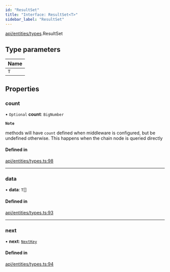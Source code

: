 ```yaml
---
id: "ResultSet"
title: "Interface: ResultSet<T>"
sidebar_label: "ResultSet"
---
```


[api/entities/types](../../../../../modules/API/Entities/Types/Types.md).ResultSet

## Type parameters

| Name |
| :------ |
| `T` |

## Properties

### count

• `Optional` **count**: `BigNumber`

**`Note`**

methods will have `count` defined when middleware is configured, but be undefined otherwise. This happens when the chain node is queried directly

#### Defined in

[api/entities/types.ts:98](https://github.com/PolymeshAssociation/polymesh-sdk/blob/654b99c8d/src/api/entities/types.ts#L98)

___

### data

• **data**: `T`[]

#### Defined in

[api/entities/types.ts:93](https://github.com/PolymeshAssociation/polymesh-sdk/blob/654b99c8d/src/api/entities/types.ts#L93)

___

### next

• **next**: [`NextKey`](../../../../../modules/API/Entities/Types/Types.md#nextkey)

#### Defined in

[api/entities/types.ts:94](https://github.com/PolymeshAssociation/polymesh-sdk/blob/654b99c8d/src/api/entities/types.ts#L94)
